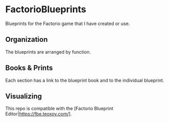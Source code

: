 # FactorioBlueprints
Blueprints for the Factorio game that I have created or use.

## Organization
The blueprints are arranged by function.

## Books & Prints
Each section has a link to the blueprint book and to the individual blueprint.

## Visualizing
This repo is compatible with the [Factorio Blueprint Editor|https://fbe.teoxoy.com/].



